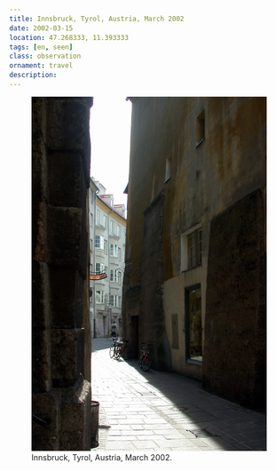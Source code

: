 ```yaml
---
title: ⁨Innsbruck⁩, ⁨Tyrol⁩, ⁨Austria⁩, March 2002
date: 2002-03-15
location: 47.268333, 11.393333
tags: [en, seen]
class: observation
ornament: travel
description: 
---
```

<figure>
<img src="/assets/img/innsbruck-533.jpg">
<figcaption>Innsbruck⁩, ⁨Tyrol⁩, ⁨Austria⁩, March 2002.</figcaption>

</figure>


